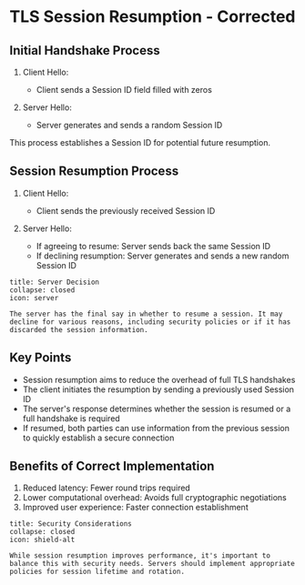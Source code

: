 # TLS Session Resumption - Corrected

## Initial Handshake Process

1. Client Hello:
   - Client sends a Session ID field filled with zeros

2. Server Hello:
   - Server generates and sends a random Session ID

This process establishes a Session ID for potential future resumption.

## Session Resumption Process

1. Client Hello:
   - Client sends the previously received Session ID

2. Server Hello:
   - If agreeing to resume: Server sends back the same Session ID
   - If declining resumption: Server generates and sends a new random Session ID

```ad-info
title: Server Decision
collapse: closed
icon: server

The server has the final say in whether to resume a session. It may decline for various reasons, including security policies or if it has discarded the session information.
```

## Key Points

- Session resumption aims to reduce the overhead of full TLS handshakes
- The client initiates the resumption by sending a previously used Session ID
- The server's response determines whether the session is resumed or a full handshake is required
- If resumed, both parties can use information from the previous session to quickly establish a secure connection

## Benefits of Correct Implementation

1. Reduced latency: Fewer round trips required
2. Lower computational overhead: Avoids full cryptographic negotiations
3. Improved user experience: Faster connection establishment

```ad-warning
title: Security Considerations
collapse: closed
icon: shield-alt

While session resumption improves performance, it's important to balance this with security needs. Servers should implement appropriate policies for session lifetime and rotation.
```